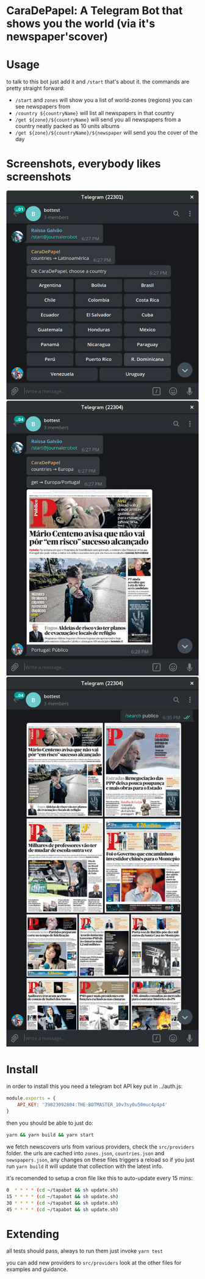 CaraDePapel: A Telegram Bot that shows you the world (via it's newspaper'scover)
==

Usage
===

to talk to this bot just add it and `/start` that's about it.
the commands are pretty straight forward: 
 - `/start` and `zones` will show you a list of world-zones (regions) you
   can see newspapers from
 - `/country ${countryName}` will list all newspapers in that country
 - `/get ${zone}/${countryName}` will send you all newspapers from a country
   neatly packed as 10 units albums
  - `/get ${zone}/${countryName}/${newspaper` will send you the cover of the
    day

Screenshots, everybody likes screenshots
====

![Querying Zones](./docs/screenshots/1.png "/zones command")
![Querying Countries](./docs/screenshots/2.png "/countries command")
![Querying A specific newspaper](./docs/screenshots/3.png "/search command")


Install
===

in order to install this you need a telegram bot API key put in ../auth.js:
```js
module.exports = {
    API_KEY: '39823092804:THE-BOTMASTER_10v3sy0u50muc4p4p4'
}
```

then you should be able to just do:
```sh
yarn && yarn build && yarn start
```

we fetch newscovers urls from various providers, check the `src/providers`
folder. the urls are cached into `zones.json`, `countries.json` and
`newspapers.json`, any changes on these files triggers a reload so if you
just run `yarn build` it will update that collection with the latest info.

it's recomended to setup a cron file like this to auto-update every 15 mins:
```sh
0  * * * * (cd ~/tapabot && sh update.sh)
15 * * * * (cd ~/tapabot && sh update.sh)
30 * * * * (cd ~/tapabot && sh update.sh)
45 * * * * (cd ~/tapabot && sh update.sh)
```

Extending
===

all tests should pass, always
to run them just invoke `yarn test`

you can add new providers to `src/providers` look at the other files for
examples and guidance.
